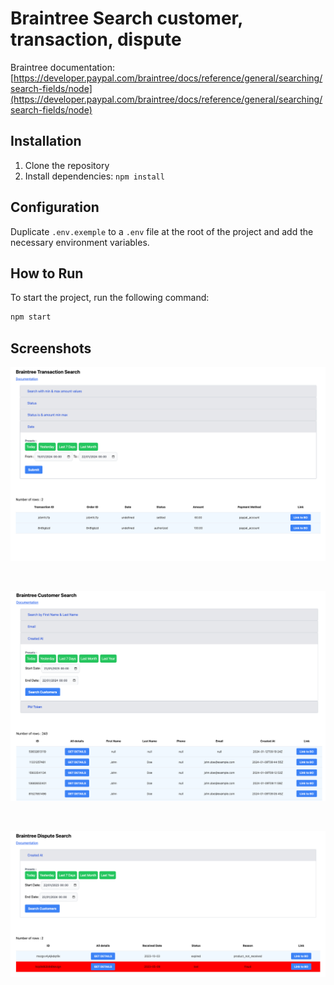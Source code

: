 # Braintree Search customer, transaction, dispute

Braintree documentation: [https://developer.paypal.com/braintree/docs/reference/general/searching/search-fields/node](https://developer.paypal.com/braintree/docs/reference/general/searching/search-fields/node)

## Installation

1. Clone the repository
2. Install dependencies: `npm install`

## Configuration

Duplicate `.env.exemple` to a `.env` file at the root of the project and add the necessary environment variables.

## How to Run

To start the project, run the following command:

```bash
npm start
```

## Screenshots

![transaction](./screenshots/transaction.png)

<br />

![customer](./screenshots/customer.png)

<br />

![dispute](./screenshots/dispute.png)
